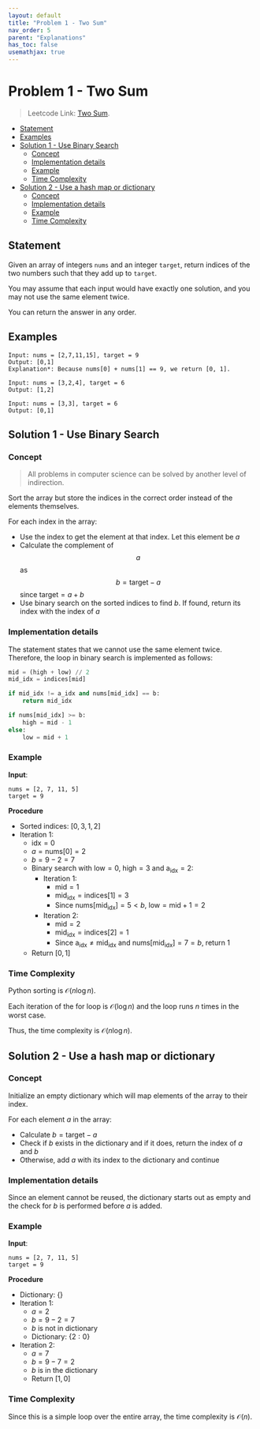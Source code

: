 ```yaml
---
layout: default
title: "Problem 1 - Two Sum"
nav_order: 5
parent: "Explanations"
has_toc: false
usemathjax: true
---
```


# <!-- omit in toc --> Problem 1 - Two Sum

> Leetcode Link: [Two Sum](https://leetcode.com/problems/two-sum).

- [Statement](#statement)
- [Examples](#examples)
- [Solution 1 - Use Binary Search](#solution-1---use-binary-search)
  - [Concept](#concept)
  - [Implementation details](#implementation-details)
  - [Example](#example)
  - [Time Complexity](#time-complexity)
- [Solution 2 - Use a hash map or dictionary](#solution-2---use-a-hash-map-or-dictionary)
  - [Concept](#concept-1)
  - [Implementation details](#implementation-details-1)
  - [Example](#example-1)
  - [Time Complexity](#time-complexity-1)

## Statement

Given an array of integers `nums` and an integer `target`, return indices of the two numbers such that they add up to `target`.

You may assume that each input would have exactly one solution, and you may not use the same element twice.

You can return the answer in any order.

## Examples

```block
Input: nums = [2,7,11,15], target = 9
Output: [0,1]
Explanation*: Because nums[0] + nums[1] == 9, we return [0, 1].
```

```block
Input: nums = [3,2,4], target = 6
Output: [1,2]
```

```block
Input: nums = [3,3], target = 6
Output: [0,1]
```

## Solution 1 - Use Binary Search

### Concept

> All problems in computer science can be solved by another level of indirection.

Sort the array but store the indices in the correct order instead of the elements themselves.

For each index in the array:

- Use the index to get the element at that index. Let this element be $a$
- Calculate the complement of $$a$$ as $$b = \text{target} - a$$ since $\text{target} = a + b$
- Use binary search on the sorted indices to find $b$. If found, return its index with the index of $a$

### Implementation details

The statement states that we cannot use the same element twice. Therefore, the loop in binary search is implemented as follows:

```python
mid = (high + low) // 2
mid_idx = indices[mid]

if mid_idx != a_idx and nums[mid_idx] == b:
    return mid_idx

if nums[mid_idx] >= b:
    high = mid - 1
else:
    low = mid + 1
```

### Example

**Input**:

```block
nums = [2, 7, 11, 5]
target = 9
```

**Procedure**

- Sorted indices: $[0, 3, 1, 2]$
- Iteration 1:
  - $\text{idx} = 0$
  - $a = \text{nums}[0] = 2$
  - $b = 9 - 2 = 7$
  - Binary search with $\text{low} = 0$, $\text{high} = 3$ and $\text{a}_{\text{idx}} = 2$:
    - Iteration 1:
      - $\text{mid} = 1$
      - $\text{mid}_{\text{idx}} = \text{indices}[1] = 3$
      - Since $\text{nums}[\text{mid}_{\text{idx}}] = 5 < b$, $\text{low} = \text{mid} + 1 = 2$
    - Iteration 2:
      - $\text{mid} = 2$
      - $\text{mid}_{\text{idx}} = \text{indices}[2] = 1$
      - Since $\text{a}_{\text{idx}} \not ={\text{mid}_{\text{idx}}}$ and $\text{nums}[\text{mid}_{\text{idx}}] = 7 = b$, return $1$
  - Return $[0, 1]$

### Time Complexity

Python sorting is $\mathcal{O}(n\log{}n)$.

Each iteration of the for loop is $\mathcal{O}(\log{}n)$ and the loop runs $n$ times in the worst case.

Thus, the time complexity is $\mathcal{O}(n\log{}n)$.

## Solution 2 - Use a hash map or dictionary

### Concept

Initialize an empty dictionary which will map elements of the array to their index.

For each element $a$ in the array:

- Calculate $b= \text{target} - a$
- Check if $b$ exists in the dictionary and if it does, return the index of $a$ and $b$
- Otherwise, add $a$ with its index to the dictionary and continue

### Implementation details

Since an element cannot be reused, the dictionary starts out as empty and the check for $b$ is performed before $a$ is added.

### Example

**Input**:

```block
nums = [2, 7, 11, 5]
target = 9
```

**Procedure**

- Dictionary: $\{\}$
- Iteration 1:
  - $a = 2$
  - $b = 9 - 2 = 7$
  - $b$ is not in dictionary
  - Dictionary: $\{2: 0\}$
- Iteration 2:
  - $a = 7$
  - $b = 9 - 7 = 2$
  - $b$ is in the dictionary
  - Return $[1, 0]$

### Time Complexity

Since this is a simple loop over the entire array, the time complexity is $\mathcal{O}(n)$.
